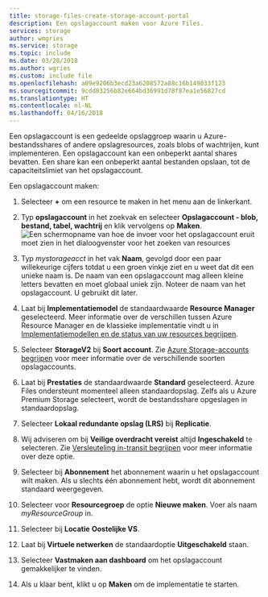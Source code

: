 ```yaml
---
title: storage-files-create-storage-account-portal
description: Een opslagaccount maken voor Azure Files.
services: storage
author: wmgries
ms.service: storage
ms.topic: include
ms.date: 03/28/2018
ms.author: wgries
ms.custom: include file
ms.openlocfilehash: a09e9206b3ecd23a6208572a88c16b149033f123
ms.sourcegitcommit: 9cdd83256b82e664bd36991d78f87ea1e56827cd
ms.translationtype: HT
ms.contentlocale: nl-NL
ms.lasthandoff: 04/16/2018
---
```

Een opslagaccount is een gedeelde opslaggroep waarin u Azure-bestandsshares of andere opslagresources, zoals blobs of wachtrijen, kunt implementeren. Een opslagaccount kan een onbeperkt aantal shares bevatten. Een share kan een onbeperkt aantal bestanden opslaan, tot de capaciteitslimiet van het opslagaccount.

Een opslagaccount maken:

1. Selecteer **+** om een resource te maken in het menu aan de linkerkant.
2. Typ **opslagaccount** in het zoekvak en selecteer **Opslagaccount - blob, bestand, tabel, wachtrij** en klik vervolgens op **Maken**.
    ![Een schermopname van hoe de invoer voor het opslagaccount eruit moet zien in het dialoogvenster voor het zoeken van resources](../articles/storage/files/media/storage-how-to-use-files-portal/create-storage-account-1.png)

3. Typ *mystorageacct* in het vak **Naam**, gevolgd door een paar willekeurige cijfers totdat u een groen vinkje ziet en u weet dat dit een unieke naam is. De naam van een opslagaccount mag alleen kleine letters bevatten en moet globaal uniek zijn. Noteer de naam van het opslagaccount. U gebruikt dit later. 
4. Laat bij **Implementatiemodel** de standaardwaarde **Resource Manager** geselecteerd. Meer informatie over de verschillen tussen Azure Resource Manager en de klassieke implementatie vindt u in [Implementatiemodellen en de status van uw resources begrijpen](../articles/azure-resource-manager/resource-manager-deployment-model.md).
5. Selecteer **StorageV2** bij **Soort account**. Zie [Azure Storage-accounts begrijpen](../articles/storage/common/storage-account-options.md?toc=%2fazure%2fstorage%2ffiles%2ftoc.json) voor meer informatie over de verschillende soorten opslagaccounts.
6. Laat bij **Prestaties** de standaardwaarde **Standard** geselecteerd. Azure Files ondersteunt momenteel alleen standaardopslag. Zelfs als u Azure Premium Storage selecteert, wordt de bestandsshare opgeslagen in standaardopslag.
7. Selecteer **Lokaal redundante opslag (LRS)** bij **Replicatie**. 
8. Wij adviseren om bij **Veilige overdracht vereist** altijd **Ingeschakeld** te selecteren. Zie [Versleuteling in-transit begrijpen](../articles/storage/common/storage-require-secure-transfer.md?toc=%2fazure%2fstorage%2ffiles%2ftoc.json) voor meer informatie over deze optie.
9. Selecteer bij **Abonnement** het abonnement waarin u het opslagaccount wilt maken. Als u slechts één abonnement hebt, wordt dit abonnement standaard weergegeven.
10. Selecteer voor **Resourcegroep** de optie **Nieuwe maken**. Voer als naam *myResourceGroup* in.
11. Selecteer bij **Locatie** **Oostelijke VS**.
12. Laat bij **Virtuele netwerken** de standaardoptie **Uitgeschakeld** staan. 
13. Selecteer **Vastmaken aan dashboard** om het opslagaccount gemakkelijker te vinden.
14. Als u klaar bent, klikt u op **Maken** om de implementatie te starten.